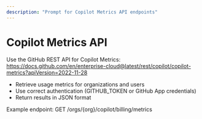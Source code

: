 ```yaml
---
description: "Prompt for Copilot Metrics API endpoints"
---
```


# Copilot Metrics API

Use the GitHub REST API for Copilot Metrics:
https://docs.github.com/en/enterprise-cloud@latest/rest/copilot/copilot-metrics?apiVersion=2022-11-28

- Retrieve usage metrics for organizations and users
- Use correct authentication (GITHUB_TOKEN or GitHub App credentials)
- Return results in JSON format

Example endpoint:
GET /orgs/{org}/copilot/billing/metrics
